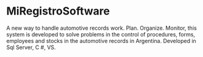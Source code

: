 # MiRegistroSoftware
 A new way to handle automotive records work. Plan. Organize. Monitor, this system is developed to solve problems in the control of procedures, forms, employees and stocks in the automotive records in Argentina. Developed in Sql Server, C #, VS.
